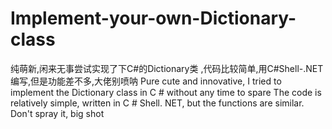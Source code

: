 # Implement-your-own-Dictionary-class
纯萌新,闲来无事尝试实现了下C#的Dictionary类
,代码比较简单,用C#Shell-.NET编写,但是功能差不多,大佬别喷呐
    Pure cute and innovative, I tried to implement the Dictionary class in C # without any time to spare
The code is relatively simple, written in C # Shell. NET, but the functions are similar. Don't spray it, big shot
